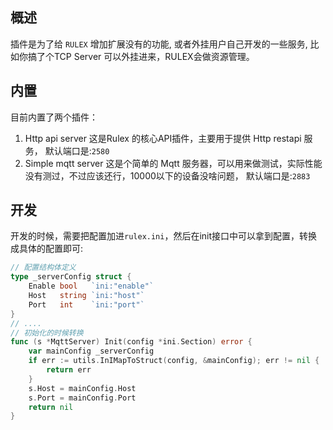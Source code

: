## 概述
插件是为了给 `RULEX` 增加扩展没有的功能, 或者外挂用户自己开发的一些服务, 比如你搞了个TCP Server 可以外挂进来，RULEX会做资源管理。

## 内置
目前内置了两个插件：
1. Http api server
   这是Rulex 的核心API插件，主要用于提供 Http restapi 服务， 默认端口是:`2580`
2. Simple mqtt server
   这是个简单的 Mqtt 服务器，可以用来做测试，实际性能没有测过，不过应该还行，10000以下的设备没啥问题， 默认端口是:`2883`
## 开发
开发的时候，需要把配置加进`rulex.ini`，然后在init接口中可以拿到配置，转换成具体的配置即可:
```go
// 配置结构体定义
type _serverConfig struct {
	Enable bool   `ini:"enable"`
	Host   string `ini:"host"`
	Port   int    `ini:"port"`
}
// ....
// 初始化的时候转换
func (s *MqttServer) Init(config *ini.Section) error {
    var mainConfig _serverConfig
    if err := utils.InIMapToStruct(config, &mainConfig); err != nil {
        return err
    }
    s.Host = mainConfig.Host
    s.Port = mainConfig.Port
    return nil
}

```